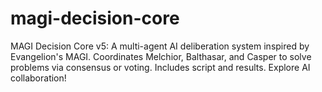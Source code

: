 # magi-decision-core
MAGI Decision Core v5: A multi-agent AI deliberation system inspired by Evangelion's MAGI. Coordinates Melchior, Balthasar, and Casper to solve problems via consensus or voting. Includes script and results. Explore AI collaboration!
